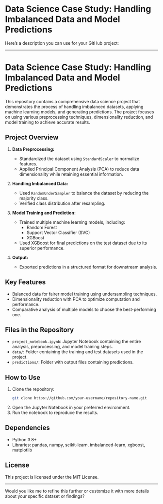 # Data Science Case Study: Handling Imbalanced Data and Model Predictions
Here’s a description you can use for your GitHub project:

---

# **Data Science Case Study: Handling Imbalanced Data and Model Predictions**

This repository contains a comprehensive data science project that demonstrates the process of handling imbalanced datasets, applying machine learning models, and generating predictions. The project focuses on using various preprocessing techniques, dimensionality reduction, and model training to achieve accurate results.

## **Project Overview**
1. **Data Preprocessing:**
   - Standardized the dataset using `StandardScaler` to normalize features.
   - Applied Principal Component Analysis (PCA) to reduce data dimensionality while retaining essential information.

2. **Handling Imbalanced Data:**
   - Used `RandomUnderSampler` to balance the dataset by reducing the majority class.
   - Verified class distribution after resampling.

3. **Model Training and Prediction:**
   - Trained multiple machine learning models, including:
     - Random Forest
     - Support Vector Classifier (SVC)
     - XGBoost
   - Used XGBoost for final predictions on the test dataset due to its superior performance.

4. **Output:**
   - Exported predictions in a structured format for downstream analysis.

## **Key Features**
- Balanced data for fairer model training using undersampling techniques.
- Dimensionality reduction with PCA to optimize computation and performance.
- Comparative analysis of multiple models to choose the best-performing one.

## **Files in the Repository**
- `project_notebook.ipynb`: Jupyter Notebook containing the entire analysis, preprocessing, and model training steps.
- `data/`: Folder containing the training and test datasets used in the project.
- `predictions/`: Folder with output files containing predictions.

## **How to Use**
1. Clone the repository:
   ```bash
   git clone https://github.com/your-username/repository-name.git
   ```
2. Open the Jupyter Notebook in your preferred environment.
3. Run the notebook to reproduce the results.

## **Dependencies**
- Python 3.8+
- Libraries: pandas, numpy, scikit-learn, imbalanced-learn, xgboost, matplotlib

## **License**
This project is licensed under the MIT License.

---

Would you like me to refine this further or customize it with more details about your specific dataset or findings?
